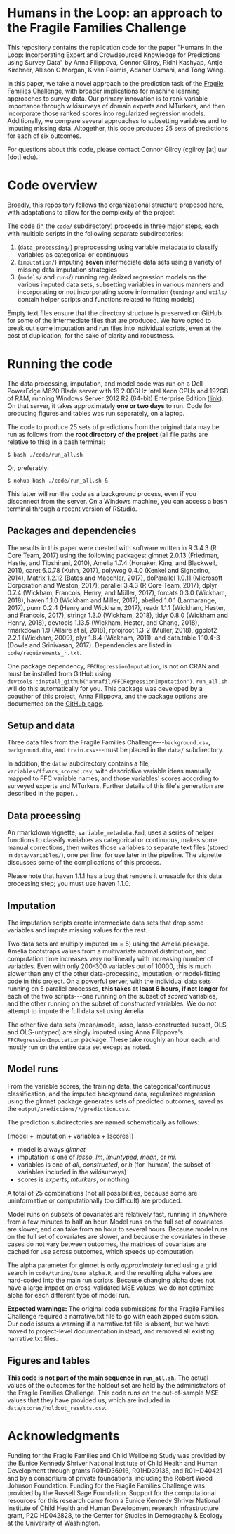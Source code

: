 # Humans in the Loop: an approach to the Fragile Families Challenge

This repository contains the replication code for the paper "Humans in the Loop: Incorporating Expert and Crowdsourced Knowledge for Predictions using Survey Data" by Anna Filippova, Connor Gilroy, Ridhi Kashyap, Antje Kirchner, Allison C Morgan, Kivan Polimis, Adaner Usmani, and Tong Wang.

In this paper, we take a novel approach to the prediction task of the [Fragile Families Challenge](http://www.fragilefamilieschallenge.org/), with broader implications for machine learning approaches to survey data. Our primary innovation is to rank variable importance through wikisurveys of domain experts and MTurkers, and then incorporate those ranked scores into regularized regression models. Additionally, we compare several approaches to subsetting variables and to imputing missing data. Altogether, this code produces 25 sets of predictions for each of six outcomes.

For questions about this code, please contact Connor Gilroy (cgilroy [at] uw [dot] edu).

# Code overview

Broadly, this repository follows the organizational structure proposed [here](http://www.fragilefamilieschallenge.org/computational-reproducibility-and-the-fragile-families-challenge-special-issue/), with adaptations to allow for the complexity of the project.

The code (in the `code/` subdirectory) proceeds in three major steps, each with multiple scripts in the following separate subdirectories:

1) (`data_processing/`) preprocessing using variable metadata to classify variables as categorical or continuous
2) (`imputation/`) imputing **seven** intermediate data sets using a variety of missing data imputation strategies
3) (`models/` and `runs`/) running regularized regression models on the various imputed data sets, subsetting variables in various manners and incorporating or not incorporating score information (`tuning/` and `utils/` contain helper scripts and functions related to fitting models)

Empty text files ensure that the directory structure is preserved on GitHub for some of the intermediate files that are produced. We have opted to break out some imputation and run files into individual scripts, even at the cost of duplication, for the sake of clarity and robustness.

# Running the code

The data processing, imputation, and model code was run on a Dell PowerEdge M620 Blade server with 16 2.00GHz Intel Xeon CPUs and 192GB of RAM, running Windows Server 2012 R2 (64-bit) Enterprise Edition ([link](https://csde.washington.edu/computing/resources/#Sim_Details)). On that server, it takes approximately **one or two days** to run. Code for producing figures and tables was run separately, on a laptop.

The code to produce 25 sets of predictions from the original data may be run as follows from the **root directory of the project** (all file paths are relative to this) in a bash terminal:

```
$ bash ./code/run_all.sh
```

Or, preferably:

```
$ nohup bash ./code/run_all.sh &
```

This latter will run the code as a background process, even if you disconnect from the server. On a Windows machine, you can access a bash terminal through a recent version of RStudio.

## Packages and dependencies

The results in this paper were created with software written in R 3.4.3 (R Core Team, 2017) using the following packages: glmnet 2.0.13 (Friedman, Hastie, and Tibshirani, 2010), Amelia 1.7.4 (Honaker, King, and Blackwell, 2011), caret 6.0.78 (Kuhn, 2017), polywog 0.4.0 (Kenkel and Signorino, 2014), Matrix 1.2.12 (Bates and Maechler, 2017), doParallel 1.0.11 (Microsoft Corporation and Weston, 2017), parallel 3.4.3 (R Core Team, 2017), dplyr 0.7.4 (Wickham, Francois, Henry, and Müller, 2017), forcats 0.3.0 (Wickham, 2018), haven 1.1.0 (Wickham and Miller, 2017), abelled 1.0.1 (Larmarange, 2017), purrr 0.2.4 (Henry and Wickham, 2017), readr 1.1.1 (Wickham, Hester, and Francois, 2017), stringr 1.3.0 (Wickham, 2018), tidyr 0.8.0 (Wickham and Henry, 2018), devtools 1.13.5 (Wickham, Hester, and Chang, 2018), rmarkdown 1.9 (Allaire et al, 2018), rprojroot 1.3-2 (Müller, 2018), ggplot2 2.2.1 (Wickham, 2009), plyr 1.8.4 (Wickham, 2011), and data.table 1.10.4-3 (Dowle and Srinivasan, 2017). Dependencies are listed in `code/requirements_r.txt`.

One package dependency, `FFCRegressionImputation`, is not on CRAN and must be installed from GitHub using `devtools::install_github("annafil/FFCRegressionImputation")`. `run_all.sh` will do this automatically for you. This package was developed by a coauthor of this project, Anna Filippova, and the package options are documented on the [GitHub page](https://github.com/annafil/FFCRegressionImputation).

## Setup and data

Three data files from the Fragile Families Challenge---`background.csv`, `background.dta`, and `train.csv`---must be placed in the `data/` subdirectory.

In addition, the `data/` subdirectory contains a file, `variables/ffvars_scored.csv`, with descriptive variable ideas manually mapped to FFC variable names, and those variables' scores according to surveyed experts and MTurkers. Further details of this file's generation are described in the paper.
.
## Data processing

An rmarkdown vignette, `variable_metadata.Rmd`, uses a series of helper functions to classify variables as categorical or continuous, makes some manual corrections, then writes those variables to separate text files (stored in `data/variables/`), one per line, for use later in the pipeline. The vignette discusses some of the complications of this process.

Please note that haven 1.1.1 has a bug that renders it unusable for this data processing step; you must use haven 1.1.0.

## Imputation

The imputation scripts create intermediate data sets that drop some variables and impute missing values for the rest.

Two data sets are multiply imputed (m = 5) using the Amelia package. Amelia bootstraps values from a multivariate normal distribution, and computation time increases very nonlinearly with increasing number of variables. Even with only 200-300 variables out of 10000, this is much slower than any of the other data-processing, imputation, or model-fitting code in this project. On a powerful server, with the individual data sets running on 5 parallel processes, **this takes at least 8 hours, if not longer** for each of the two scripts---one running on the subset of *scored* variables, and the other running on the subset of *constructed* variables. We do not attempt to impute the full data set using Amelia.

The other five data sets (mean/mode, lasso, lasso-constructed subset, OLS, and OLS-untyped) are singly imputed using Anna Filippova's `FFCRegressionImputation` package. These take roughly an hour each, and mostly run on the entire data set except as noted.

## Model runs

From the variable scores, the training data, the categorical/continuous classification, and the imputed background data, regularized regression using the glmnet package generates sets of predicted outcomes, saved as the `output/predictions/*/prediction.csv`.

The prediction subdirectories are named schematically as follows:

{model + imputation + variables + [scores]}

- model is always *glmnet*
- imputation is one of *lasso*, *lm*, *lmuntyped*, *mean*, or *mi*.
- variables is one of *all*, *constructed*, or *h* (for 'human', the subset of variables included in the wikisurveys)
- scores is *experts*, *mturkers*, or nothing

A total of 25 combinations (not all possibilities, because some are uninformative or computationally too difficult) are produced.

Model runs on subsets of covariates are relatively fast, running in anywhere from a few minutes to half an hour. Model runs on the full set of covariates are slower, and can take from an hour to several hours. Because model runs on the full set of covariates are slower, and because the covariates in these cases do not vary between outcomes, the matrices of covariates are cached for use across outcomes, which speeds up computation.

The alpha parameter for glmnet is only *approximately* tuned using a grid search in `code/tuning/tune_alpha.R`, and the resulting alpha values are hard-coded into the main run scripts. Because changing alpha does not have a large impact on cross-validated MSE values, we do not optimize alpha for each different type of model run.

**Expected warnings:** The original code submissions for the Fragile Families Challenge required a narrative.txt file to go with each zipped submission. Our code issues a warning if a narrative.txt file is absent, but we have moved to project-level documentation instead, and removed all existing narrative.txt files.

## Figures and tables

**This code is not part of the main sequence in `run_all.sh`.** The actual values of the outcomes for the holdout set are held by the administrators of the Fragile Families Challenge. This code runs on the out-of-sample MSE values that they have provided us, which are included in `data/scores/holdout_results.csv`.

# Acknowledgments

Funding for the Fragile Families and Child Wellbeing Study was provided by the Eunice Kennedy Shriver National Institute of Child Health and Human Development through grants R01HD36916, R01HD39135, and R01HD40421 and by a consortium of private foundations, including the Robert Wood Johnson Foundation. Funding for the Fragile Families Challenge was provided by the Russell Sage Foundation. Support for the computational resources for this research came from a Eunice Kennedy Shriver National Institute of Child Health and Human Development research infrastructure grant, P2C HD042828, to the Center for Studies in Demography & Ecology at the University of Washington.
